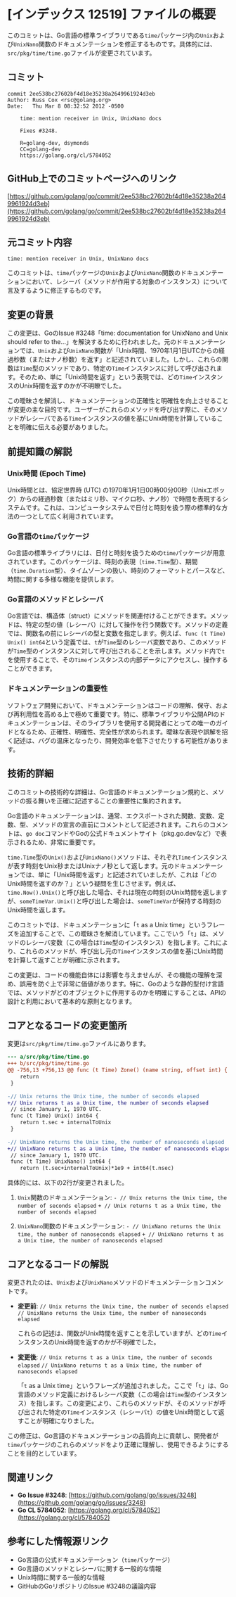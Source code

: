 # [インデックス 12519] ファイルの概要

このコミットは、Go言語の標準ライブラリである`time`パッケージ内の`Unix`および`UnixNano`関数のドキュメンテーションを修正するものです。具体的には、`src/pkg/time/time.go`ファイルが変更されています。

## コミット

```
commit 2ee538bc27602bf4d18e35238a2649961924d3eb
Author: Russ Cox <rsc@golang.org>
Date:   Thu Mar 8 08:32:52 2012 -0500

    time: mention receiver in Unix, UnixNano docs
    
    Fixes #3248.
    
    R=golang-dev, dsymonds
    CC=golang-dev
    https://golang.org/cl/5784052
```

## GitHub上でのコミットページへのリンク

[https://github.com/golang/go/commit/2ee538bc27602bf4d18e35238a2649961924d3eb](https://github.com/golang/go/commit/2ee538bc27602bf4d18e35238a2649961924d3eb)

## 元コミット内容

`time: mention receiver in Unix, UnixNano docs`

このコミットは、`time`パッケージの`Unix`および`UnixNano`関数のドキュメンテーションにおいて、レシーバ（メソッドが作用する対象のインスタンス）について言及するように修正するものです。

## 変更の背景

この変更は、GoのIssue #3248「time: documentation for UnixNano and Unix should refer to the...」を解決するために行われました。元のドキュメンテーションでは、`Unix`および`UnixNano`関数が「Unix時間、1970年1月1日UTCからの経過秒数（またはナノ秒数）を返す」と記述されていました。しかし、これらの関数は`Time`型のメソッドであり、特定の`Time`インスタンスに対して呼び出されます。そのため、単に「Unix時間を返す」という表現では、どの`Time`インスタンスのUnix時間を返すのかが不明瞭でした。

この曖昧さを解消し、ドキュメンテーションの正確性と明確性を向上させることが変更の主な目的です。ユーザーがこれらのメソッドを呼び出す際に、そのメソッドがレシーバである`Time`インスタンスの値を基にUnix時間を計算していることを明確に伝える必要がありました。

## 前提知識の解説

### Unix時間 (Epoch Time)

Unix時間とは、協定世界時 (UTC) の1970年1月1日00時00分00秒（Unixエポック）からの経過秒数（またはミリ秒、マイクロ秒、ナノ秒）で時間を表現するシステムです。これは、コンピュータシステムで日付と時刻を扱う際の標準的な方法の一つとして広く利用されています。

### Go言語の`time`パッケージ

Go言語の標準ライブラリには、日付と時刻を扱うための`time`パッケージが用意されています。このパッケージは、時刻の表現（`time.Time`型）、期間（`time.Duration`型）、タイムゾーンの扱い、時刻のフォーマットとパースなど、時間に関する多様な機能を提供します。

### Go言語のメソッドとレシーバ

Go言語では、構造体（struct）にメソッドを関連付けることができます。メソッドは、特定の型の値（レシーバ）に対して操作を行う関数です。メソッドの定義では、関数名の前にレシーバの型と変数を指定します。例えば、`func (t Time) Unix() int64`という定義では、`t`が`Time`型のレシーバ変数であり、このメソッドが`Time`型のインスタンスに対して呼び出されることを示します。メソッド内で`t`を使用することで、その`Time`インスタンスの内部データにアクセスし、操作することができます。

### ドキュメンテーションの重要性

ソフトウェア開発において、ドキュメンテーションはコードの理解、保守、および再利用性を高める上で極めて重要です。特に、標準ライブラリや公開APIのドキュメンテーションは、そのライブラリを使用する開発者にとっての唯一のガイドとなるため、正確性、明確性、完全性が求められます。曖昧な表現や誤解を招く記述は、バグの温床となったり、開発効率を低下させたりする可能性があります。

## 技術的詳細

このコミットの技術的な詳細は、Go言語のドキュメンテーション規約と、メソッドの振る舞いを正確に記述することの重要性に集約されます。

Go言語のドキュメンテーションは、通常、エクスポートされた関数、変数、定数、型、メソッドの宣言の直前にコメントとして記述されます。これらのコメントは、`go doc`コマンドやGoの公式ドキュメントサイト（pkg.go.devなど）で表示されるため、非常に重要です。

`time.Time`型の`Unix()`および`UnixNano()`メソッドは、それぞれ`Time`インスタンスが表す時刻をUnix秒またはUnixナノ秒として返します。元のドキュメンテーションでは、単に「Unix時間を返す」と記述されていましたが、これは「どのUnix時間を返すのか？」という疑問を生じさせます。例えば、`time.Now().Unix()`と呼び出した場合、それは現在の時刻のUnix時間を返しますが、`someTimeVar.Unix()`と呼び出した場合は、`someTimeVar`が保持する時刻のUnix時間を返します。

このコミットでは、ドキュメンテーションに「`t` as a Unix time」というフレーズを追加することで、この曖昧さを解消しています。ここでいう「`t`」は、メソッドのレシーバ変数（この場合は`Time`型のインスタンス）を指します。これにより、これらのメソッドが、呼び出し元の`Time`インスタンスの値を基にUnix時間を計算して返すことが明確に示されます。

この変更は、コードの機能自体には影響を与えませんが、その機能の理解を深め、誤用を防ぐ上で非常に価値があります。特に、Goのような静的型付け言語では、メソッドがどのオブジェクトに作用するのかを明確にすることは、APIの設計と利用において基本的な原則となります。

## コアとなるコードの変更箇所

変更は`src/pkg/time/time.go`ファイルにあります。

```diff
--- a/src/pkg/time/time.go
+++ b/src/pkg/time/time.go
@@ -756,13 +756,13 @@ func (t Time) Zone() (name string, offset int) {
 	return
 }
 
-// Unix returns the Unix time, the number of seconds elapsed
+// Unix returns t as a Unix time, the number of seconds elapsed
 // since January 1, 1970 UTC.
 func (t Time) Unix() int64 {
 	return t.sec + internalToUnix
 }
 
-// UnixNano returns the Unix time, the number of nanoseconds elapsed
+// UnixNano returns t as a Unix time, the number of nanoseconds elapsed
 // since January 1, 1970 UTC.
 func (t Time) UnixNano() int64 {
 	return (t.sec+internalToUnix)*1e9 + int64(t.nsec)
```

具体的には、以下の2行が変更されました。

1.  `Unix`関数のドキュメンテーション:
    `- // Unix returns the Unix time, the number of seconds elapsed`
    `+ // Unix returns t as a Unix time, the number of seconds elapsed`

2.  `UnixNano`関数のドキュメンテーション:
    `- // UnixNano returns the Unix time, the number of nanoseconds elapsed`
    `+ // UnixNano returns t as a Unix time, the number of nanoseconds elapsed`

## コアとなるコードの解説

変更されたのは、`Unix`および`UnixNano`メソッドのドキュメンテーションコメントです。

-   **変更前**:
    `// Unix returns the Unix time, the number of seconds elapsed`
    `// UnixNano returns the Unix time, the number of nanoseconds elapsed`

    これらの記述は、関数がUnix時間を返すことを示していますが、どの`Time`インスタンスのUnix時間を返すのかが不明確でした。

-   **変更後**:
    `// Unix returns t as a Unix time, the number of seconds elapsed`
    `// UnixNano returns t as a Unix time, the number of nanoseconds elapsed`

    「`t` as a Unix time」というフレーズが追加されました。ここで「`t`」は、Go言語のメソッド定義におけるレシーバ変数（この場合は`Time`型のインスタンス）を指します。この変更により、これらのメソッドが、そのメソッドが呼び出された特定の`Time`インスタンス（レシーバ`t`）の値をUnix時間として返すことが明確になりました。

この修正は、Go言語のドキュメンテーションの品質向上に貢献し、開発者が`time`パッケージのこれらのメソッドをより正確に理解し、使用できるようにすることを目的としています。

## 関連リンク

*   **Go Issue #3248**: [https://github.com/golang/go/issues/3248](https://github.com/golang/go/issues/3248)
*   **Go CL 5784052**: [https://golang.org/cl/5784052](https://golang.org/cl/5784052)

## 参考にした情報源リンク

*   Go言語の公式ドキュメンテーション（`time`パッケージ）
*   Go言語のメソッドとレシーバに関する一般的な情報
*   Unix時間に関する一般的な情報
*   GitHubのGoリポジトリのIssue #3248の議論内容
